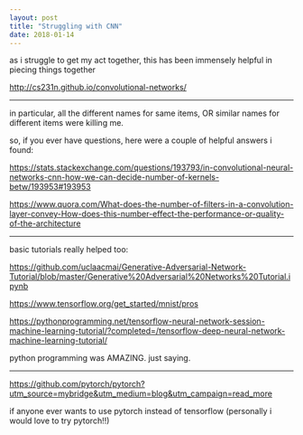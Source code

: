 ```yaml
---
layout: post
title: "Struggling with CNN"
date: 2018-01-14
---
```



as i struggle to get my act together, this has been immensely helpful in piecing things together

http://cs231n.github.io/convolutional-networks/

---

in particular, all the different names for same items, OR similar names for different items were killing me.

so, if you ever have questions, here were a couple of helpful answers i found:

https://stats.stackexchange.com/questions/193793/in-convolutional-neural-networks-cnn-how-we-can-decide-number-of-kernels-betw/193953#193953


https://www.quora.com/What-does-the-number-of-filters-in-a-convolution-layer-convey-How-does-this-number-effect-the-performance-or-quality-of-the-architecture


---

basic tutorials really helped too:

https://github.com/uclaacmai/Generative-Adversarial-Network-Tutorial/blob/master/Generative%20Adversarial%20Networks%20Tutorial.ipynb

https://www.tensorflow.org/get_started/mnist/pros

https://pythonprogramming.net/tensorflow-neural-network-session-machine-learning-tutorial/?completed=/tensorflow-deep-neural-network-machine-learning-tutorial/

python programming was AMAZING.
just saying.

---

https://github.com/pytorch/pytorch?utm_source=mybridge&utm_medium=blog&utm_campaign=read_more

if anyone ever wants to use pytorch instead of tensorflow (personally i would love to try pytorch!!)

